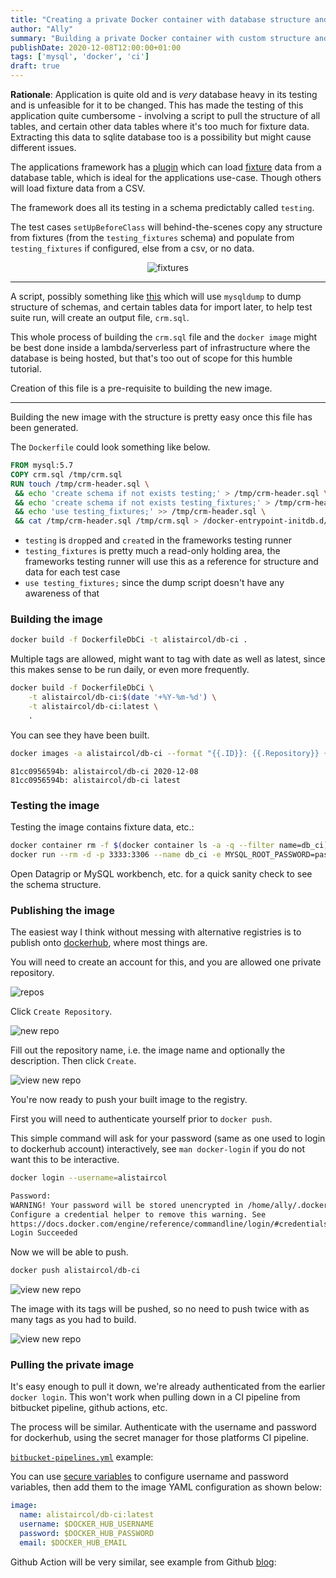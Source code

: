 ```yaml
---
title: "Creating a private Docker container with database structure and data for CI"
author: "Ally"
summary: "Building a private Docker container with custom structure and data for legacy apps for a slightly easier CI pipeline"
publishDate: 2020-12-08T12:00:00+01:00
tags: ['mysql', 'docker', 'ci']
draft: true
---
```


**Rationale**: Application is quite old and is *very* database heavy in its testing and is unfeasible for it to be changed.
This has made the testing of this application quite cumbersome - involving a script to pull the structure of all tables,
and certain other data tables where it's too much for fixture data. Extracting this data to sqlite database too is a
possibility but might cause different issues.

The applications framework has a [plugin](https://github.com/lorenzo/cakephp-fixturize) which can load [fixture](https://phpunit.readthedocs.io/en/9.3/fixtures.html) data from a database table, which is ideal for the applications use-case. Though others will load fixture data from a CSV.

The framework does all its testing in a schema predictably called `testing`.
 
The test cases `setUpBeforeClass` will behind-the-scenes copy any structure from fixtures (from the `testing_fixtures` schema) and populate from `testing_fixtures` if configured, else from a csv, or no data.

<center>

![fixtures](/img/articles/docker-db-ci/fixtures.png)

</center>

---

A script, possibly something like [this](https://gist.github.com/alistaircol/7dac533f056cec38cd19b2571a52e4a0) which will use `mysqldump` to dump structure of schemas, and certain tables data for import later, to help test suite run, will create an output file, `crm.sql`.

This whole process of building the `crm.sql` file and the `docker image` might be best done inside a lambda/serverless part of infrastructure where the database is being hosted, but that's too out of scope for this humble tutorial.

Creation of this file is a pre-requisite to building the new image.

---

Building the new image with the structure is pretty easy once this file has been generated.

The `Dockerfile` could look something like below.

```dockerfile {hl_lines=[4,5,6,7]}
FROM mysql:5.7
COPY crm.sql /tmp/crm.sql
RUN touch /tmp/crm-header.sql \
 && echo 'create schema if not exists testing;' > /tmp/crm-header.sql \
 && echo 'create schema if not exists testing_fixtures;' > /tmp/crm-header.sql \
 && echo 'use testing_fixtures;' >> /tmp/crm-header.sql \
 && cat /tmp/crm-header.sql /tmp/crm.sql > /docker-entrypoint-initdb.d/crm.sql
```

* `testing` is `drop`ped and `create`d in the frameworks testing runner
* `testing_fixtures` is pretty much a read-only holding area, the frameworks testing runner will use this as a reference for structure and data for each test case 
* `use testing_fixtures;` since the dump script doesn't have any awareness of that

### Building the image

```bash
docker build -f DockerfileDbCi -t alistaircol/db-ci .
```

Multiple tags are allowed, might want to tag with date as well as latest, since this makes sense to be run daily, or even more frequently.

```bash
docker build -f DockerfileDbCi \
    -t alistaircol/db-ci:$(date '+%Y-%m-%d') \
    -t alistaircol/db-ci:latest \
    .
```

You can see they have been built.

```bash
docker images -a alistaircol/db-ci --format "{{.ID}}: {{.Repository}} {{.Tag}}"
```

```text
81cc0956594b: alistaircol/db-ci 2020-12-08
81cc0956594b: alistaircol/db-ci latest
```

### Testing the image

Testing the image contains fixture data, etc.:

```bash
docker container rm -f $(docker container ls -a -q --filter name=db_ci) 2>/dev/null
docker run --rm -d -p 3333:3306 --name db_ci -e MYSQL_ROOT_PASSWORD=password db_ci:latest
```

Open Datagrip or MySQL workbench, etc. for a quick sanity check to see the schema structure.

### Publishing the image

The easiest way I think without messing with alternative registries is to publish onto [dockerhub](https://hub.docker.com), where most things are.

You will need to create an account for this, and you are allowed one private repository.

![repos](/img/articles/docker-db-ci/01-dockerhub-repos.png)

Click `Create Repository`.

![new repo](/img/articles/docker-db-ci/02-new-repo.png)

Fill out the repository name, i.e. the image name and optionally the description. Then click `Create`.

![view new repo](/img/articles/docker-db-ci/03-view-empty-repo.png)

You're now ready to push your built image to the registry.

First you will need to authenticate yourself prior to `docker push`.

This simple command will ask for your password (same as one used to login to dockerhub account) interactively, see `man docker-login` if you do not want this to be interactive.

```bash
docker login --username=alistaircol

Password: 
WARNING! Your password will be stored unencrypted in /home/ally/.docker/config.json.
Configure a credential helper to remove this warning. See
https://docs.docker.com/engine/reference/commandline/login/#credentials-store
Login Succeeded
```

Now we will be able to push.

```bash
docker push alistaircol/db-ci
```

![view new repo](/img/articles/docker-db-ci/04-docker-push.png)

The image with its tags will be pushed, so no need to push twice with as many tags as you had to build.

![view new repo](/img/articles/docker-db-ci/05-dockerhub-tags.png)



### Pulling the private image

It's easy enough to pull it down, we're already authenticated from the earlier `docker login`. This won't work when pulling down in a CI pipeline from bitbucket pipeline, github actions, etc.

The process will be similar. Authenticate with the username and password for dockerhub, using the secret manager for those platforms CI pipeline.

[`bitbucket-pipelines.yml`](https://support.atlassian.com/bitbucket-cloud/docs/use-docker-images-as-build-environments/) example:

You can use [secure variables](https://confluence.atlassian.com/bitbucket/variables-in-pipelines-794502608.html) to configure username and password variables, then add them to the image YAML configuration as shown below:

```yaml
image:
  name: alistaircol/db-ci:latest
  username: $DOCKER_HUB_USERNAME
  password: $DOCKER_HUB_PASSWORD
  email: $DOCKER_HUB_EMAIL
```

Github Action will be very similar, see example from Github [blog](https://github.blog/changelog/2020-09-24-github-actions-private-registry-support-for-job-and-service-containers/):

